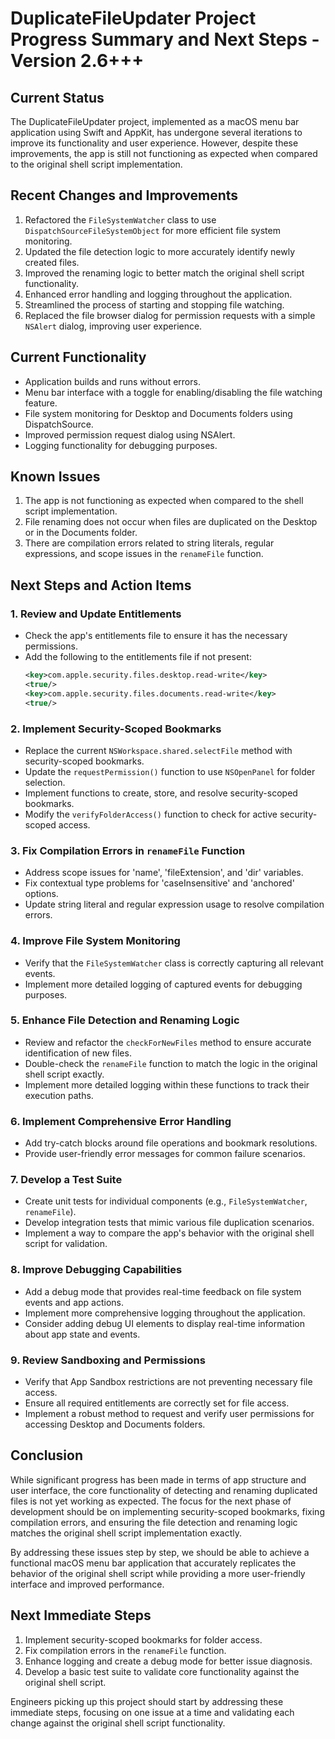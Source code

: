 # DuplicateFileUpdater Project Progress Summary and Next Steps - Version 2.6+++

## Current Status
The DuplicateFileUpdater project, implemented as a macOS menu bar application using Swift and AppKit, has undergone several iterations to improve its functionality and user experience. However, despite these improvements, the app is still not functioning as expected when compared to the original shell script implementation.

## Recent Changes and Improvements
1. Refactored the `FileSystemWatcher` class to use `DispatchSourceFileSystemObject` for more efficient file system monitoring.
2. Updated the file detection logic to more accurately identify newly created files.
3. Improved the renaming logic to better match the original shell script functionality.
4. Enhanced error handling and logging throughout the application.
5. Streamlined the process of starting and stopping file watching.
6. Replaced the file browser dialog for permission requests with a simple `NSAlert` dialog, improving user experience.

## Current Functionality
- Application builds and runs without errors.
- Menu bar interface with a toggle for enabling/disabling the file watching feature.
- File system monitoring for Desktop and Documents folders using DispatchSource.
- Improved permission request dialog using NSAlert.
- Logging functionality for debugging purposes.

## Known Issues
1. The app is not functioning as expected when compared to the shell script implementation.
2. File renaming does not occur when files are duplicated on the Desktop or in the Documents folder.
3. There are compilation errors related to string literals, regular expressions, and scope issues in the `renameFile` function.

## Next Steps and Action Items

### 1. Review and Update Entitlements
- Check the app's entitlements file to ensure it has the necessary permissions.
- Add the following to the entitlements file if not present:
  ```xml
  <key>com.apple.security.files.desktop.read-write</key>
  <true/>
  <key>com.apple.security.files.documents.read-write</key>
  <true/>
  ```

### 2. Implement Security-Scoped Bookmarks
- Replace the current `NSWorkspace.shared.selectFile` method with security-scoped bookmarks.
- Update the `requestPermission()` function to use `NSOpenPanel` for folder selection.
- Implement functions to create, store, and resolve security-scoped bookmarks.
- Modify the `verifyFolderAccess()` function to check for active security-scoped access.

### 3. Fix Compilation Errors in `renameFile` Function
- Address scope issues for 'name', 'fileExtension', and 'dir' variables.
- Fix contextual type problems for 'caseInsensitive' and 'anchored' options.
- Update string literal and regular expression usage to resolve compilation errors.

### 4. Improve File System Monitoring
- Verify that the `FileSystemWatcher` class is correctly capturing all relevant events.
- Implement more detailed logging of captured events for debugging purposes.

### 5. Enhance File Detection and Renaming Logic
- Review and refactor the `checkForNewFiles` method to ensure accurate identification of new files.
- Double-check the `renameFile` function to match the logic in the original shell script exactly.
- Implement more detailed logging within these functions to track their execution paths.

### 6. Implement Comprehensive Error Handling
- Add try-catch blocks around file operations and bookmark resolutions.
- Provide user-friendly error messages for common failure scenarios.

### 7. Develop a Test Suite
- Create unit tests for individual components (e.g., `FileSystemWatcher`, `renameFile`).
- Develop integration tests that mimic various file duplication scenarios.
- Implement a way to compare the app's behavior with the original shell script for validation.

### 8. Improve Debugging Capabilities
- Add a debug mode that provides real-time feedback on file system events and app actions.
- Implement more comprehensive logging throughout the application.
- Consider adding debug UI elements to display real-time information about app state and events.

### 9. Review Sandboxing and Permissions
- Verify that App Sandbox restrictions are not preventing necessary file access.
- Ensure all required entitlements are correctly set for file access.
- Implement a robust method to request and verify user permissions for accessing Desktop and Documents folders.

## Conclusion
While significant progress has been made in terms of app structure and user interface, the core functionality of detecting and renaming duplicated files is not yet working as expected. The focus for the next phase of development should be on implementing security-scoped bookmarks, fixing compilation errors, and ensuring the file detection and renaming logic matches the original shell script implementation exactly.

By addressing these issues step by step, we should be able to achieve a functional macOS menu bar application that accurately replicates the behavior of the original shell script while providing a more user-friendly interface and improved performance.

## Next Immediate Steps
1. Implement security-scoped bookmarks for folder access.
2. Fix compilation errors in the `renameFile` function.
3. Enhance logging and create a debug mode for better issue diagnosis.
4. Develop a basic test suite to validate core functionality against the original shell script.

Engineers picking up this project should start by addressing these immediate steps, focusing on one issue at a time and validating each change against the original shell script functionality.